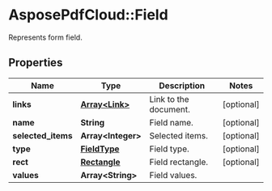 ﻿# AsposePdfCloud::Field
Represents form field.

## Properties
Name | Type | Description | Notes
------------ | ------------- | ------------- | -------------
**links** | [**Array&lt;Link&gt;**](Link.md) | Link to the document. | [optional] 
**name** | **String** | Field name. | [optional] 
**selected_items** | **Array&lt;Integer&gt;** | Selected items. | [optional] 
**type** | [**FieldType**](FieldType.md) | Field type. | [optional] 
**rect** | [**Rectangle**](Rectangle.md) | Field rectangle. | [optional] 
**values** | **Array&lt;String&gt;** | Field values. | 


